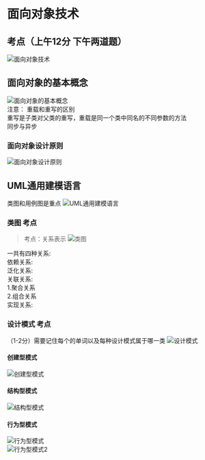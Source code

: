 # 面向对象技术
## 考点（上午12分 下午两道题）
![面向对象技术](https://raw.githubusercontent.com/programmerIm/MyPictures/main/images/20220323212314.png)

## 面向对象的基本概念
![面向对象的基本概念](https://raw.githubusercontent.com/programmerIm/MyPictures/main/images/20220323212515.png)  
注意：
重载和重写的区别   
重写是子类对父类的重写，重载是同一个类中同名的不同参数的方法  
同步与异步  

### 面向对象设计原则
![面向对象设计原则](https://raw.githubusercontent.com/programmerIm/MyPictures/main/images/20220323213734.png)


## UML通用建模语言
类图和用例图是重点
![UML通用建模语言](https://raw.githubusercontent.com/programmerIm/MyPictures/main/images/20220324234918.png)

### 类图 考点
> 考点：关系表示
![类图](https://raw.githubusercontent.com/programmerIm/MyPictures/main/images/20220324235542.png)  

一共有四种关系:  
依赖关系:  
泛化关系:  
关联关系:  
    1.聚合关系  
    2.组合关系  
实现关系:  

### 设计模式 考点
（1-2分）需要记住每个的单词以及每种设计模式属于哪一类
![设计模式](https://raw.githubusercontent.com/programmerIm/MyPictures/main/images/20220325000207.png)  

#### 创建型模式
![创建型模式](https://raw.githubusercontent.com/programmerIm/MyPictures/main/images/20220325000550.png)

#### 结构型模式
![结构型模式](https://raw.githubusercontent.com/programmerIm/MyPictures/main/images/20220326161431.png)

#### 行为型模式
![行为型模式](https://raw.githubusercontent.com/programmerIm/MyPictures/main/images/20220326161551.png)  
![行为型模式2](https://raw.githubusercontent.com/programmerIm/MyPictures/main/images/20220326162315.png)  